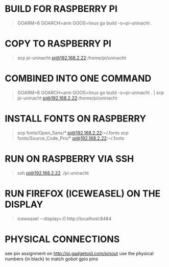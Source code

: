 # BUILD FOR RASPBERRY PI
> GOARM=6 GOARCH=arm GOOS=linux go build -o=pi-uninacht .

# COPY TO RASPBERRY PI
> scp pi-uninacht pi@192.168.2.22:/home/pi/uninacht

# COMBINED INTO ONE COMMAND
> GOARM=6 GOARCH=arm GOOS=linux go build -o=pi-uninacht . | scp pi-uninacht pi@192.168.2.22:/home/pi/uninacht

# INSTALL FONTS ON RASPBERRY
> scp fonts/Open_Sans/* pi@192.168.2.22:~/.fonts
> scp fonts/Source_Code_Pro/* pi@192.168.2.22:~/.fonts

# RUN ON RASPBERRY VIA SSH
> ssh pi@192.168.2.22
> ./pi-uninacht

# RUN FIREFOX (ICEWEASEL) ON THE DISPLAY
> iceweasel --display=:0 http://localhost:8484

# PHYSICAL CONNECTIONS
see pin assignment on http://pi.gadgetoid.com/pinout
use the physical numbers (in black) to match gobot gpio pins
